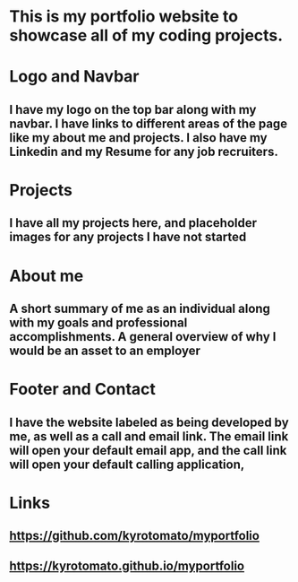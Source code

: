 # **This is my portfolio website to showcase all of my coding projects.**
# **Logo and Navbar**
## I have my logo on the top bar along with my navbar. I have links to different areas of the page like my about me and projects. I also have my Linkedin and my Resume for any job recruiters.
# **Projects**
## I have all my projects here, and placeholder images for any projects I have not started
# **About me**
## A short summary of me as an individual along with my goals and professional accomplishments. A general overview of why I would be an asset to an employer
# **Footer and Contact**
## I have the website labeled as being developed by me, as well as a call and email link. The email link will open your default email app, and the call link will open your default calling application,
# **Links**
## https://github.com/kyrotomato/myportfolio
## https://kyrotomato.github.io/myportfolio